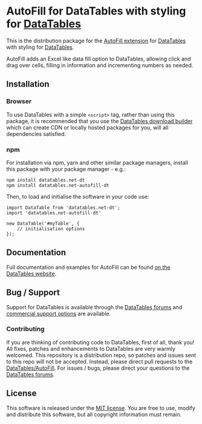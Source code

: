 # AutoFill for DataTables with styling for [DataTables](https://datatables.net/)

This is the distribution package for the [AutoFill extension](https://datatables.net/extensions/autofill) for [DataTables](https://datatables.net/) with styling for [DataTables](https://datatables.net/).

AutoFill adds an Excel like data fill option to DataTables, allowing click and drag over cells, filling in information and incrementing numbers as needed.


## Installation

### Browser

To use DataTables with a simple `<script>` tag, rather than using this package, it is recommended that you use the [DataTables download builder](//datatables.net/download) which can create CDN or locally hosted packages for you, will all dependencies satisfied.

### npm

For installation via npm, yarn and other similar package managers, install this package with your package manager - e.g.:

```
npm install datatables.net-dt
npm install datatables.net-autofill-dt
```

Then, to load and initialise the software in your code use:

```
import DataTable from 'datatables.net-dt';
import 'datatables.net-autofill-dt'

new DataTable('#myTable', {
    // initialisation options
});
```


## Documentation

Full documentation and examples for AutoFill can be found [on the DataTables website](https://datatables.net/extensions/autofill).


## Bug / Support

Support for DataTables is available through the [DataTables forums](//datatables.net/forums) and [commercial support options](//datatables.net/support) are available.

### Contributing

If you are thinking of contributing code to DataTables, first of all, thank you! All fixes, patches and enhancements to DataTables are very warmly welcomed. This repository is a distribution repo, so patches and issues sent to this repo will not be accepted. Instead, please direct pull requests to the [DataTables/AutoFill](http://github.com/DataTables/AutoFill). For issues / bugs, please direct your questions to the [DataTables forums](//datatables.net/forums).


## License

This software is released under the [MIT license](//datatables.net/license). You are free to use, modify and distribute this software, but all copyright information must remain.

